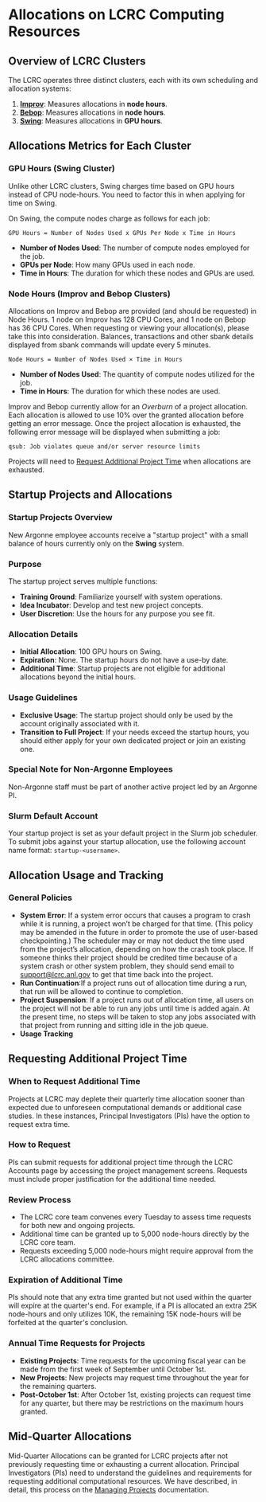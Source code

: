 # Allocations on LCRC Computing Resources

## Overview of LCRC Clusters

The LCRC operates three distinct clusters, each with its own scheduling and allocation systems:

1. [**Improv**](../improv/getting-started-improv.md): Measures allocations in **node hours**.
2. [**Bebop**](../bebop/getting-started-bebop.md): Measures allocations in **node hours**.
3. [**Swing**](../swing/getting-started-swing.md): Measures allocations in **GPU hours**.

## Allocations Metrics for Each Cluster

### GPU Hours (Swing Cluster)

Unlike other LCRC clusters, Swing charges time based on GPU hours instead of CPU node-hours. You need to factor this in when applying for time on Swing.

On Swing, the compute nodes charge as follows for each job:

`GPU Hours = Number of Nodes Used x GPUs Per Node x Time in Hours`

- **Number of Nodes Used**: The number of compute nodes employed for the job.
- **GPUs per Node**: How many GPUs used in each node.
- **Time in Hours**: The duration for which these nodes and GPUs are used.

### Node Hours (Improv and Bebop Clusters)

Allocations on Improv and Bebop are provided (and should be requested) in Node Hours. 1 node on Improv has 128 CPU Cores, and 1 node on Bebop has 36 CPU Cores. When requesting or viewing your allocation(s), please take this into consideration. Balances, transactions and other sbank details displayed from sbank commands will update every 5 minutes.

`Node Hours = Number of Nodes Used × Time in Hours`

- **Number of Nodes Used**: The quantity of compute nodes utilized for the job.
- **Time in Hours**: The duration for which these nodes are used.

Improv and Bebop currently allow for an *Overburn* of a project allocation. Each allocation is allowed to use 10% over the granted allocation before getting an error message. Once the project allocation is exhausted, the following error message will be displayed when submitting a job:

`qsub: Job violates queue and/or server resource limits`

Projects will need to [Request Additional Project Time](https://docs.lcrc.anl.gov/allocation-management/allocations.md#requesting-additional-project-time) when allocations are exhausted.

## Startup Projects and Allocations

### Startup Projects Overview

New Argonne employee accounts receive a "startup project" with a small balance of hours currently only on the **Swing** system.

### Purpose

The startup project serves multiple functions:

- **Training Ground**: Familiarize yourself with system operations.
- **Idea Incubator**: Develop and test new project concepts.
- **User Discretion**: Use the hours for any purpose you see fit.

### Allocation Details

- **Initial Allocation**: 100 GPU hours on Swing.
- **Expiration**: None. The startup hours do not have a use-by date.
- **Additional Time**: Startup projects are not eligible for additional allocations beyond the initial hours.

### Usage Guidelines

- **Exclusive Usage**: The startup project should only be used by the account originally associated with it.
- **Transition to Full Project**: If your needs exceed the startup hours, you should either apply for your own dedicated project or join an existing one.
  
### Special Note for Non-Argonne Employees

Non-Argonne staff must be part of another active project led by an Argonne PI.

### Slurm Default Account

Your startup project is set as your default project in the Slurm job scheduler. To submit jobs against your startup allocation, use the following account name format: `startup-<username>`.

## Allocation Usage and Tracking

### General Policies

- **System Error**: If a system error occurs that causes a program to crash while it is running, a project won’t be charged for that time. (This policy may be amended in the future in order to promote the use of user-based checkpointing.) The scheduler may or may not deduct the time used from the project’s allocation, depending on how the crash took place. If someone thinks their project should be credited time because of a system crash or other system problem, they should send email to <support@lcrc.anl.gov> to get that time back into the project.
- **Run Continuation**:If a project runs out of allocation time during a run, that run will be allowed to continue to completion.
- **Project Suspension**: If a project runs out of allocation time, all users on the project will not be able to run any jobs until time is added again. At the present time, no steps will be taken to stop any jobs associated with that project from running and sitting idle in the job queue.
- **Usage Tracking**

## Requesting Additional Project Time

### When to Request Additional Time

Projects at LCRC may deplete their quarterly time allocation sooner than expected due to unforeseen computational demands or additional case studies. In these instances, Principal Investigators (PIs) have the option to request extra time.

### How to Request

PIs can submit requests for additional project time through the LCRC Accounts page by accessing the project management screens. Requests must include proper justification for the additional time needed.

### Review Process

- The LCRC core team convenes every Tuesday to assess time requests for both new and ongoing projects.
- Additional time can be granted up to 5,000 node-hours directly by the LCRC core team.
- Requests exceeding 5,000 node-hours might require approval from the LCRC allocations committee.

### Expiration of Additional Time

PIs should note that any extra time granted but not used within the quarter will expire at the quarter's end. For example, if a PI is allocated an extra 25K node-hours and only utilizes 10K, the remaining 15K node-hours will be forfeited at the quarter's conclusion.

### Annual Time Requests for Projects

- **Existing Projects**: Time requests for the upcoming fiscal year can be made from the first week of September until October 1st.
- **New Projects**: New projects may request time throughout the year for the remaining quarters.
- **Post-October 1st**: After October 1st, existing projects can request time for any quarter, but there may be restrictions on the maximum hours granted.

## Mid-Quarter Allocations

Mid-Quarter Allocations can be granted for LCRC projects after not previously requesting time or exhausting a current allocation. Principal Investigators (PIs) need to understand the guidelines and requirements for requesting additional computational resources. We have described, in detail, this process on the [Managing Projects](../account-project-management/project-management.md#mid-quarter-allocations) documentation.
